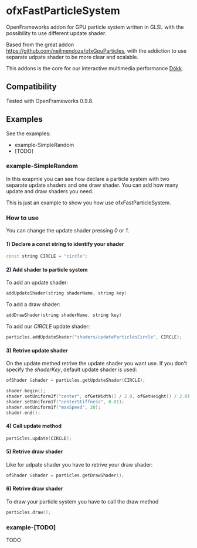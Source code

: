 # ofxFastParticleSystem
 
OpenFrameworks addon for GPU particle system written in GLSL with the possibility to use different update shader.

Based from the great addon https://github.com/neilmendoza/ofxGpuParticles, with the addiction to use separate udpate shader to be more clear and scalable.

This addons is the core for our interactive multimedia performance [Dökk](http://fuseworks.it/en/project/dokk-en/).

## Compatibility

Tested with OpenFrameworks 0.9.8.


## Examples

See the examples:

- example-SimpleRandom
- [TODO]

### example-SimpleRandom

In this exapmle you can see how declare a particle system with two separate update shaders and one draw shader. You can add how many update and draw shaders you need.

This is just an example to show you how use ofxFastParticleSystem.

### How to use

You can change the update shader pressing *0* or *1*.

#### 1) Declare a const string to identify your shader

```c++
const string CIRCLE = "circle";
```

#### 2) Add shader to particle system

To add an update shader:

```c++
addUpdateShader(string shaderName, string key)
```

To add a draw shader:

```c++
addDrawShader(string shaderName, string key)
```

To add our *CIRCLE* update shader:

```c++
particles.addUpdateShader("shaders/updateParticlesCircle", CIRCLE);
```

#### 3) Retrive update shader

On the update methed retrive the update shader you want use. If you don't specify the *shaderKey*, default update shader is used:

```c++
ofShader &shader = particles.getUpdateShader(CIRCLE);

shader.begin();
shader.setUniform2f("center", ofGetWidth() / 2.0, ofGetHeight() / 2.0);shader.setUniform1f("radius", 300);
shader.setUniform1f("centerStiffness", 0.01);
shader.setUniform1f("maxSpeed", 20);
shader.end();
```

#### 4) Call update method

```c++
particles.update(CIRCLE);
```

#### 5) Retrive draw shader

Like for udpate shader you have to retrive your draw shader:

```c++
ofShader &shader = particles.getDrawShader();
```

#### 6) Retrive draw shader

To draw your particle system you have to call the draw method

```c++
particles.draw();
```

### example-[TODO]

TODO

